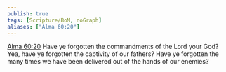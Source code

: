 ```yaml
---
publish: true
tags: [Scripture/BoM, noGraph]
aliases: ["Alma 60:20"]
---
```

[Alma 60:20](https://churchofjesuschrist.org/study/scriptures/bofm/alma/60?lang=eng&id=p20#p20) Have ye forgotten the commandments of the Lord your God? Yea, have ye forgotten the captivity of our fathers? Have ye forgotten the many times we have been delivered out of the hands of our enemies?
